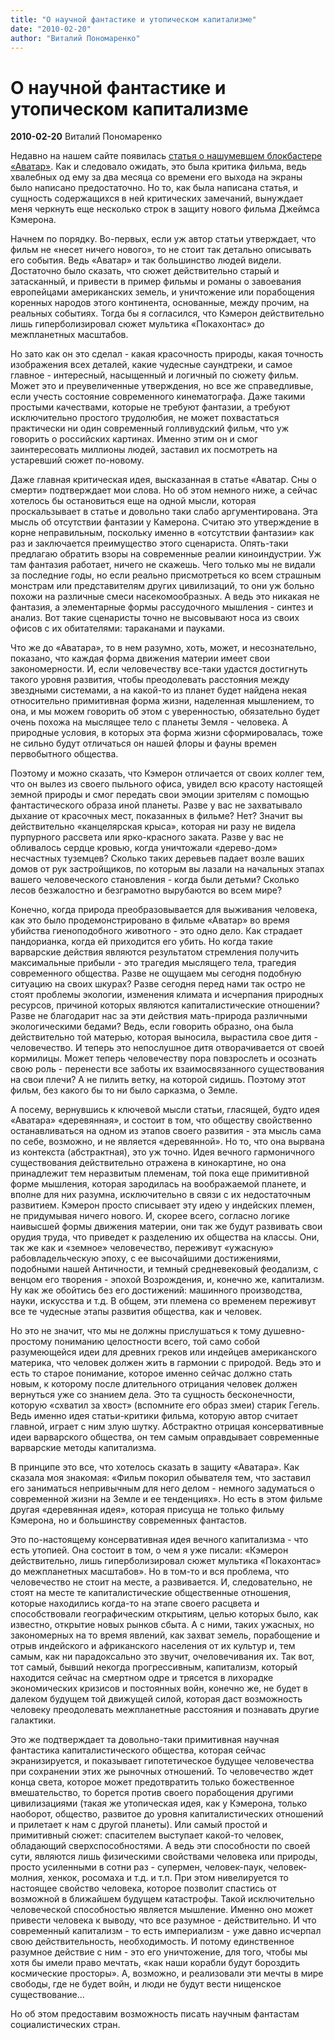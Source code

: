 ```yaml
---
title: "О научной фантастике и утопическом капитализме"
date: "2010-02-20"
author: "Виталий Пономаренко"
---
```


# О научной фантастике и утопическом капитализме

**2010-02-20** Виталий Пономаренко

Недавно на нашем сайте появилась [статья о нашумевшем блокбастере «Аватар»](/1936.md). Как и следовало ожидать, это была критика фильма, ведь хвалебных од ему за два месяца со времени его выхода на экраны было написано предостаточно. Но то, как была написана статья, и сущность содержащихся в ней критических замечаний, вынуждает меня черкнуть еще несколько строк в защиту нового фильма Джеймса Кэмерона.

Начнем по порядку. Во-первых, если уж автор статьи утверждает, что фильм не «несет ничего нового», то не стоит так детально описывать его события. Ведь «Аватар» и так большинство людей видели. Достаточно было сказать, что сюжет действительно старый и затасканный, и привести в пример фильмы и романы о завоевания европейцами американских земель, и уничтожение или порабощения коренных народов этого континента, основанные, между прочим, на реальных событиях. Тогда бы я согласился, что Кэмерон действительно лишь гиперболизировал сюжет мультика «Покахонтас» до межпланетных масштабов.

Но зато как он это сделал - какая красочность природы, какая точность изображения всех деталей, какие чудесные саундтреки, и самое главное - интересный, насыщенный и логичный по сюжету фильм. Может это и преувеличенные утверждения, но все же справедливые, если учесть состояние современного кинематографа. Даже такими простыми качествами, которые не требуют фантазии, а требуют исключительно простого трудолюбия, не может похвастаться практически ни один современный голливудский фильм, что уж говорить о российских картинах. Именно этим он и смог заинтересовать миллионы людей, заставил их посмотреть на устаревший сюжет по-новому.

Даже главная критическая идея, высказанная в статье «Аватар. Сны о смерти» подтверждает мои слова. Но об этом немного ниже, а сейчас хотелось бы остановиться еще на одной мысли, которая проскальзывает в статье и довольно таки слабо аргументирована. Эта мысль об отсутствии фантазии у Камерона. Считаю это утверждение в корне неправильным, поскольку именно в «отсутствии фантазии» как раз и заключается преимущество этого сценариста. Опять-таки предлагаю обратить взоры на современные реалии киноиндустрии. Уж там фантазия работает, ничего не скажешь. Чего только мы не видали за последние годы, но если реально присмотреться ко всем страшным монстрам или представителям других цивилизаций, то они уж больно похожи на различные смеси насекомообразных. А ведь это никакая не фантазия, а элементарные формы рассудочного мышления - синтез и анализ. Вот такие сценаристы точно не высовывают носа из своих офисов с их обитателями: тараканами и пауками.

Что же до «Аватара», то в нем разумно, хоть, может, и несознательно, показано, что каждая форма движения материи имеет свои закономерности. И, если человечеству все-таки удастся достигнуть такого уровня развития, чтобы преодолевать расстояния между звездными системами, а на какой-то из планет будет найдена некая относительно примитивная форма жизни, наделенная мышлением, то она, и мы можем говорить об этом с уверенностью, обязательно будет очень похожа на мыслящее тело с планеты Земля - человека. А природные условия, в которых эта форма жизни сформировалась, тоже не сильно будут отличаться он нашей флоры и фауны времен первобытного общества.

Поэтому и можно сказать, что Кэмерон отличается от своих коллег тем, что он вылез из своего пыльного офиса, увидел всю красоту настоящей земной природы и смог передать свои эмоции зрителям с помощью фантастического образа иной планеты. Разве у вас не захватывало дыхание от красочных мест, показанных в фильме? Нет? Значит вы действительно «канцелярская крыса», которая ни разу не видела пурпурного рассвета или ярко-красного заката. Разве у вас не обливалось сердце кровью, когда уничтожали «дерево-дом» несчастных туземцев? Сколько таких деревьев падает возле ваших домов от рук застройщиков, по которым вы лазали на начальных этапах вашего человеческого становления - когда были детьми? Сколько лесов безжалостно и безграмотно вырубаются во всем мире?

Конечно, когда природа преобразовывается для выживания человека, как это было продемонстрировано в фильме «Аватар» во время убийства гиеноподобного животного - это одно дело. Как страдает пандорианка, когда ей приходится его убить. Но когда такие варварские действия являются результатом стремления получить максимальные прибыли - это трагедия мыслящего тела, трагедия современного общества. Разве не ощущаем мы сегодня подобную ситуацию на своих шкурах? Разве сегодня перед нами так остро не стоят проблемы экологии, изменения климата и исчерпания природных ресурсов, причиной которых являются капиталистические отношении? Разве не благодарит нас за эти действия мать-природа различными экологическими бедами? Ведь, если говорить образно, она была действительно той матерью, которая выносила, вырастила свое дитя - человечество. И теперь это непослушное дитя отворачивается от своей кормилицы. Может теперь человечеству пора повзрослеть и осознать свою роль - перенести все заботы их взаимосвязанного существования на свои плечи? А не пилить ветку, на которой сидишь. Поэтому этот фильм, без какого бы то ни было сарказма, о Земле.

А посему, вернувшись к ключевой мысли статьи, гласящей, будто идея «Аватара» «деревянная», и состоит в том, что обществу свойственно останавливаться на одном из этапов своего развития - эта мысль сама по себе, возможно, и не является «деревянной». Но то, что она вырвана из контекста (абстрактная), это уж точно. Идея вечного гармоничного существования действительно отражена в кинокартине, но она принадлежит тем неразвитым племенам, той пока еще примитивной форме мышления, которая зародилась на воображаемой планете, и вполне для них разумна, исключительно в связи с их недостаточным развитием. Кэмерон просто списывает эту идею у индейских племен, не придумывая ничего нового. И, скорее всего, согласно логике наивысшей формы движения материи, они так же будут развивать свои орудия труда, что приведет к разделению их общества на классы. Они, так же как и «земное» человечество, переживут «ужасную» рабовладельческую эпоху, с ее высочайшими достижениями, подобными нашей Античности, и темный средневековый феодализм, с венцом его творения - эпохой Возрождения, и, конечно же, капитализм. Ну как же обойтись без его достижений: машинного производства, науки, искусства и т.д. В общем, эти племена со временем переживут все те чудесные этапы развития общества, как и человек.

Но это не значит, что мы не должны прислушаться к тому душевно-простому пониманию целостности всего, той само собой разумеющейся идеи для древних греков или индейцев американского материка, что человек должен жить в гармонии с природой. Ведь это и есть то старое понимание, которое именно сейчас должно стать новым, к которому после длительного отрицания человек должен вернуться уже со знанием дела. Это та сущность бесконечности, которую «схватил за хвост» (вспомните его образ змеи) старик Гегель. Ведь именно идея статьи-критики фильма, которую автор считает главной, играет с ним злую шутку. Абстрактно отрицая консервативные идеи варварского общества, он тем самым оправдывает современные варварские методы капитализма.

В принципе это все, что хотелось сказать в защиту «Аватара». Как сказала моя знакомая: «Фильм покорил обывателя тем, что заставил его заниматься непривычным для него делом - немного задуматься о современной жизни на Земле и ее тенденциях». Но есть в этом фильме другая «деревянная идея», которая присуща не только фильму Кэмерона, но и большинству современных фантастов.

Это по-настоящему консервативная идея вечного капитализма - что есть утопией. Она состоит в том, о чем я уже писали: «Кэмерон действительно, лишь гиперболизировал сюжет мультика «Покахонтас» до межпланетных масштабов». Но в том-то и вся проблема, что человечество не стоит на месте, а развивается. И, следовательно, не стоят на месте те капиталистические общественные отношения, которые находились когда-то на этапе своего расцвета и способствовали географическим открытиям, целью которых было, как известно, открытие новых рынков сбыта. А с ними, таких ужасных, но закономерных на то время явлений, как захват земель, порабощение и отрыв индейского и африканского населения от их культур и, тем самым, как ни парадоксально это звучит, очеловечивания их. Так вот, тот самый, бывший некогда прогрессивным, капитализм, который находится сейчас на смертном одре и трясется в лихорадке экономических кризисов и постоянных войн, конечно же, не будет в далеком будущем той движущей силой, которая даст возможность человеку преодолевать межпланетные расстояния и познавать другие галактики.

Это же подтверждает та довольно-таки примитивная научная фантастика капиталистического общества, которая сейчас экранизируется, и показывает гипотетическое будущее человечества при сохранении этих же рыночных отношений. То человечество ждет конца света, которое может предотвратить только божественное вмешательство, то борется против своего порабощения другими цивилизациями (такая же утопическая идея, как у Кэмерона, только наоборот, общество, развитое до уровня капиталистических отношений и прилетает к нам с другой планеты). Или самый простой и примитивный сюжет: спасителем выступает какой-то человек, обладающий сверхспособностями. А ведь эти способности по своей сути, являются лишь физическими свойствами человека или природы, просто усиленными в сотни раз - супермен, человек-паук, человек-молния, хенкок, росомаха и т.д. и т.п. При этом нивелируется то настоящее свойство человека, которое позволит спастись от возможной в ближайшем будущем катастрофы. Такой исключительно человеческой способностью является мышление. Именно оно может привести человека к выводу, что все разумное - действительно. И что современный капитализм - то есть империализм - уже давно исчерпал свою действительность, необходимость. И потому единственное разумное действие с ним - это его уничтожение, для того, чтобы мы хотя бы имели право мечтать, «как наши корабли будут бороздить космические просторы». А, возможно, и реализовали эти мечты в мире свободы, где не будет войн, и люди не будут вести нищенское существование...

Но об этом предоставим возможность писать научным фантастам социалистических стран.